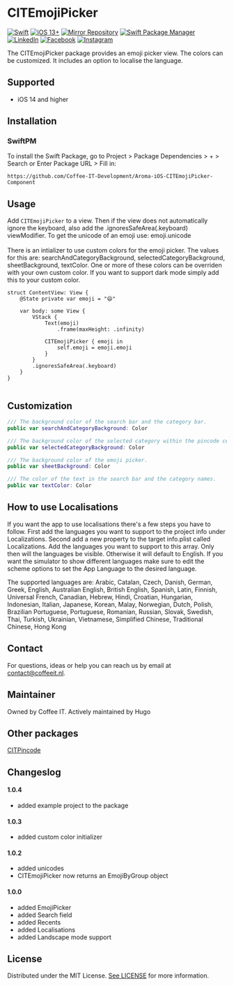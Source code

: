 # CITEmojiPicker

[![Swift](https://img.shields.io/badge/Swift-5.6-red?style=flat-square)](https://img.shields.io/badge/Swift-5.6-red?style=flat-square)
[![iOS 13+](https://img.shields.io/badge/iOS-v14+-pink?style=flat-square)](https://img.shields.io/badge/iOS-v14+-pink?style=flat-square)
[![Mirror Repository](https://img.shields.io/badge/Mirror-Repository-pink?style=flat-square)](https://img.shields.io/badge/Mirror-Repository-pink?style=flat-square)
[![Swift Package Manager](https://img.shields.io/badge/Swift_Package_Manager-Compatible-red?style=flat-square)](https://img.shields.io/badge/Swift_Package_Manager-Compatible-red?style=flat-square)
[![LinkedIn](https://img.shields.io/badge/LinkedIn-@CoffeeIT-blue.svg?style=flat-square)](https://linkedin.com/company/coffee-it)
[![Facebook](https://img.shields.io/badge/Facebook-CoffeeITNL-blue.svg?style=flat-square)](https://www.facebook.com/CoffeeITNL/)
[![Instagram](https://img.shields.io/badge/Instagram-CoffeeITNL-blue.svg?style=flat-square)](https://www.instagram.com/coffeeitnl/)

The CITEmojiPicker package provides an emoji picker view. The colors can be customized.
It includes an option to localise the language.

## Supported
- iOS 14 and higher

## Installation

### SwiftPM

To install the Swift Package, go to Project > Package Dependencies > + > Search or Enter Package URL > Fill in:
```
https://github.com/Coffee-IT-Development/Aroma-iOS-CITEmojiPicker-Component
```


## Usage
Add `CITEmojiPicker` to a view. Then if the view does not automatically ignore the keyboard, also add the .ignoresSafeArea(.keyboard) viewModifier.
To get the unicode of an emoji use: emoji.unicode  
<br>
There is an intializer to use custom colors for the emoji picker. The values for this are: searchAndCategoryBackground, selectedCategoryBackground, sheetBackground, textColor.
One or more of these colors can be overriden with your own custom color. If you want to support dark mode simply add this to your custom color.

```
struct ContentView: View {
    @State private var emoji = "😄"
    
    var body: some View {
        VStack {
            Text(emoji)
                .frame(maxHeight: .infinity)
                
            CITEmojiPicker { emoji in
                self.emoji = emoji.emoji
            }
        }
        .ignoresSafeArea(.keyboard)
    }
}
    
```

## Customization

```swift
/// The background color of the search bar and the category bar.
public var searchAndCategoryBackground: Color

/// The background color of the selected category within the pincode cells.
public var selectedCategoryBackground: Color

/// The background color of the emoji picker.
public var sheetBackground: Color

/// The color of the text in the search bar and the category names.
public var textColor: Color

```

## How to use Localisations

If you want the app to use localisations there's a few steps you have to follow. First add the languages you want to support to the project info under Localizations. Second add a new property to the target info.plist called Localizations. Add the languages you want to support to this array. Only then will the languages be visible. Otherwise it will default to English. If you want the simulator to show different languages make sure to edit the scheme options to set the App Language to the desired language.

The supported languages are: Arabic, Catalan, Czech, Danish, German, Greek, English, Australian English, British English, Spanish, Latin, Finnish, Universal French, Canadian, Hebrew, Hindi, Croatian, Hungarian, Indonesian, Italian, Japanese, Korean, Malay, Norwegian, Dutch, Polish, Brazilian Portuguese, Portuguese, Romanian, Russian, Slovak, Swedish, Thai, Turkish, Ukrainian, Vietnamese, Simplified Chinese, Traditional Chinese, Hong Kong


## Contact
For questions, ideas or help you can reach us by email at contact@coffeeit.nl.

## Maintainer

Owned by Coffee IT.
Actively maintained by Hugo

## Other packages
[CITPincode](https://github.com/Coffee-IT-Development/Aroma-iOS-CITPincode-Component)

## Changeslog

#### 1.0.4
- added example project to the package

#### 1.0.3
- added custom color initializer

#### 1.0.2
- added unicodes
- CITEmojiPicker now returns an EmojiByGroup object

#### 1.0.0

- added EmojiPicker
- added Search field
- added Recents
- added Localisations
- added Landscape mode support

## License

Distributed under the MIT License. [See LICENSE](LICENSE.txt) for more information.
